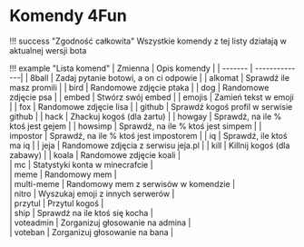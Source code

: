 # Komendy 4Fun

!!! success "Zgodność całkowita"
    Wszystkie komendy z tej listy działają w aktualnej wersji bota
    
!!! example "Lista komend" 
    | Zmienna      | Opis komendy |
    | -------      | --------------|
    | 8ball        | Zadaj pytanie botowi, a on ci odpowie |
    | alkomat      | Sprawdź ile masz promili |
    | bird         | Randomowe zdjęcie ptaka |
    | dog          | Randomowe zdjęcie psa |
    | embed        | Stwórz swój embed |
    | emojis       | Zamień tekst w emoji |
    | fox          | Randomowe zdjęcie lisa |
    | github       | Sprawdź kogoś profil w serwisie github |
    | hack         | Zhackuj kogoś (dla żartu) |
    | howgay       | Sprawdź, na ile % ktoś jest gejem |
    | howsimp      | Sprawdź, na ile % ktoś jest simpem |
    | impostor     | Sprawdź, na ile % ktoś jest impostorem |
    | iq           | Sprawdź, ile ktoś ma iq |
    | jeja         | Randomowe zdjęcia z serwisu jeja.pl |
    | kill   | Killnij kogoś (dla zabawy) |
    | koala   | Randomowe zdjęcie koali |     
    | mc   | Statystyki konta w minecrafcie |     
    | meme   | Randomowy mem |     
    | multi-meme   | Randomowy mem z serwisów w komendzie |     
    | nitro   | Wyszukaj emoji z innych serwerów |     
    | przytul   | Przytul kogoś |     
    | ship   | Sprawdź na ile ktoś się kocha |     
    | voteadmin   | Zorganizuj głosowanie na admina |     
    | voteban   | Zorganizuj głosowanie na bana |     
